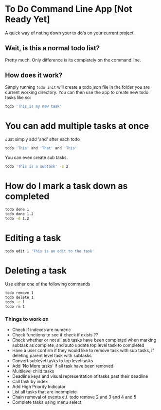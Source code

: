 # To Do Command Line App [Not Ready Yet]

A quick way of noting down your to do's on your current project.

## Wait, is this a normal todo list?
Pretty much. Only difference is its completely on the command line. 

## How does it work?
Simply running ```todo init``` will create a todo.json file in the folder you are current working directory. You can then use the app to create new todo tasks like so:
```bash
todo 'This is my new task'
```

# You can add multiple tasks at once
Just simply add 'and' after each todo  
```bash
todo 'This' and 'That' and 'This'
```

You can even create sub tasks.  
```bash
todo 'This is a subtask' -s 2
```


# How do I mark a task down as completed
```bash
todo done 1
todo done 1.2
todo -d 1.2
```

# Editing a task
```bash
todo edit 1 'This is an edit to the task'
```

# Deleting a task
Use either one of the following commands
```bash
todo remove 1
todo delete 1
todo -r 1
todo rm 1
```

### Things to work on
- Check if indexes are numeric
- Check functions to see if check if exists ??
- Check whether or not all sub tasks have been completed when marking subtask as complete, and auto update top level task to completed
- Have a user confirm if they would like to remove task with sub tasks, if deleting parent level task with subtasks
- Convert sublevel tasks to top level tasks
- Add 'No More tasks' if all task have been removed
- Multilevel child tasks
- Deadline keys and visual representation of tasks past their deadline
- Call task by index
- Add High Priority Indicator
- List all tasks that are incomplete
- Chain removal of events e.f. todo remove 2 and 3 and 4 and 5
- Complete tasks using menu select
